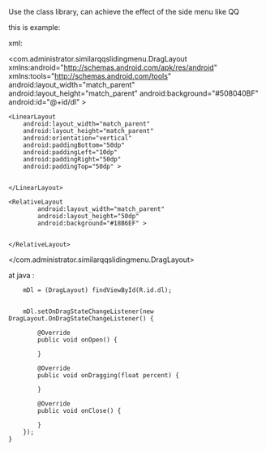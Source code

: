 


Use the class library, can achieve the effect of the side menu like QQ




this is example:

xml:


<com.administrator.similarqqslidingmenu.DragLayout
    xmlns:android="http://schemas.android.com/apk/res/android"
    xmlns:tools="http://schemas.android.com/tools"
     android:layout_width="match_parent"
      android:layout_height="match_parent"
      android:background="#508040BF"
       android:id="@+id/dl" >

    <LinearLayout
        android:layout_width="match_parent"
        android:layout_height="match_parent"
        android:orientation="vertical"
        android:paddingBottom="50dp"
        android:paddingLeft="10dp"
        android:paddingRight="50dp"
        android:paddingTop="50dp" >


    </LinearLayout>

    <RelativeLayout
            android:layout_width="match_parent"
            android:layout_height="50dp"
            android:background="#18B6EF" >


    </RelativeLayout>



</com.administrator.similarqqslidingmenu.DragLayout>



at java :





        mDl = (DragLayout) findViewById(R.id.dl);


        mDl.setOnDragStateChangeListener(new DragLayout.OnDragStateChangeListener() {

            @Override
            public void onOpen() {

            }

            @Override
            public void onDragging(float percent) {

            }

            @Override
            public void onClose() {

            }
        });
    }


